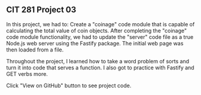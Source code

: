 ## CIT 281 Project 03

In this project, we had to:
Create a "coinage" code module that is capable of calculating the total value of coin objects. After completing the "coinage" code module functionality, we had to  update the "server" code file as a true Node.js web server using the Fastify package. The initial web page was then loaded from a file.

Throughout the project, I learned how to take a word problem of sorts and turn it into code that serves a function. I also got to practice with Fastify and GET verbs more.

Click "View on GitHub" button to see project code. 
